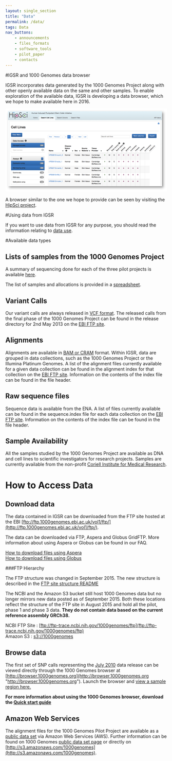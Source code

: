```yaml
---
layout: single_section
title: "Data"
permalink: /data/
tags: Data
nav_buttons:
    - announcements
    - files_formats
    - software_tools
    - pilot_paper
    - contacts
---
```


#IGSR and 1000 Genomes data browser

IGSR incorporates data generated by the 1000 Genomes Project along with other openly available data on the same and other samples. To enable exploration of the available data, IGSR is developing a data browser, which we hope to make available here in 2016.

![HipSci screen shot](/sites/1000genomes.org/files/images/hipsci_screen.png?raw=true)

A browser similar to the one we hope to provide can be seen by visiting the [HipSci project](http://www.hipsci.org/lines/#/lines).

#Using data from IGSR

If you want to use data from IGSR for any purpose, you should read the information relating to [data use](/IGSR_disclaimer).

#Available data types

## Lists of samples from the 1000 Genomes Project

A summary of sequencing done for each of the three pilot projects is available [here](/sites/1000genomes.org/files/docs/PilotsSummary.pdf). 

The list of samples and allocations is provided in a [spreadsheet](http://ftp.1000genomes.ebi.ac.uk/vol1/ftp/technical/working/20130606_sample_info/20130606_sample_info.xlsx).

## Variant Calls

Our variant calls are always released in [VCF format](https://samtools.github.io/hts-specs/). The released calls from the final phase of the 1000 Genomes Project can be found in the release directory for 2nd May 2013 on the [EBI FTP site](http://ftp.1000genomes.ebi.ac.uk/vol1/ftp/release/20130502).

## Alignments

Alignments are available in [BAM or CRAM](https://samtools.github.io/hts-specs/) format. Within IGSR, data are grouped in data collections, such as the 1000 Genomes Project or the Illumina Platinum Genomes. A list of the alignment files currently available for a given data collection can be found in the alignment index  for that collection on the [EBI FTP site](http://ftp.1000genomes.ebi.ac.uk/vol1/ftp/data_collections/). Information on the contents of the index file can be found in the file header.

## Raw sequence files

Sequence data is available from the ENA. A list of files currently available can be found in the sequence.index file for each data collection on the [EBI FTP site](http://ftp.1000genomes.ebi.ac.uk/vol1/ftp/data_collections/). Information on the contents of the index file can be found in the file header.

## Sample Availability

All the samples studied by the 1000 Genomes Project are available as DNA and cell lines to scientific investigators for research projects. Samples are currently available from the non-profit [Coriell Institute for Medical Research](http://ccr.coriell.org/sections/Collections/NHGRI/hapmap.aspx?PgId=266&coll=GM).

# How to Access Data

## Download data

The data contained in IGSR can be downloaded from the FTP site hosted at the EBI [ftp://ftp.1000genomes.ebi.ac.uk/vol1/ftp/](http://ftp.1000genomes.ebi.ac.uk/vol1/ftp/).

The data can be downloaded via FTP, Aspera and Globus GridFTP. More information about using Aspera or Globus can be found in our FAQ.

[How to download files using Aspera](http://www.1000genomes.org/faq/how-download-files-using-aspera)  
[How to download files using Globus](http://www.1000genomes.org/faq/can-i-access-1000-genomes-data-globus-online)

###FTP Hierarchy

The FTP structure was changed in September 2015. The new structure is described in the [FTP site structure README](ftp://ftp.1000genomes.ebi.ac.uk/vol1/ftp/README_ftp_site_structure.md) 

The NCBI and the Amazon S3 bucket still host 1000 Genomes data but no longer mirrors new data posted as of September 2015. Both these locations reflect the structure of the FTP site in August 2015 and hold all the pilot, phase 1 and phase 3 data. **They do not contain data based on the current reference assembly GRCh38.**

NCBI FTP Site : [ftp://ftp-trace.ncbi.nih.gov/1000genomes/ftp](ftp://ftp-trace.ncbi.nih.gov/1000genomes/ftp)  
Amazon S3 : [s3://1000genomes](denied:s3://1000genomes)


## Browse data

The first set of SNP calls representing the [July 2010](ftp://ftp.1000genomes.ebi.ac.uk/vol1/ftp/pilot_data/release/2010_07/) data release can be viewed directly through the 1000 Genomes browser at [http://browser.1000genomes.org](http://browser.1000genomes.org "http://browser.1000genomes.org"). Launch the browser and [view a sample region here.](http://browser.1000genomes.org/Homo_sapiens/Location/View?r=6:133017695-133161157)

**For more information about using the 1000 Genomes browser, download the [Quick start guide](/sites/1000genomes.org/files/documents/1000genomes_browser_quickstart.pdf)**

## Amazon Web Services

The alignment files for the 1000 Genomes Pilot Project are available as a [public data set](http://aws.amazon.com/publicdatasets/) via Amazon Web Services (AWS). Further information can be found on 1000 Genomes [public data set page](http://aws.amazon.com/datasets/4383) or directly on [http://s3.amazonaws.com/1000genomes](http://s3.amazonaws.com/1000genomes).
